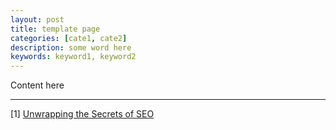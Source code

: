 ```yaml
---
layout: post
title: template page
categories: [cate1, cate2]
description: some word here
keywords: keyword1, keyword2
---
```


Content here

---

[1] [Unwrapping the Secrets of SEO](https://blog.searchmetrics.com/us/seo/unwrapping-the-secrets-of-seo/)